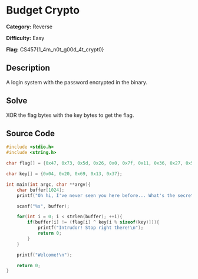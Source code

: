# Budget Crypto

**Category:** Reverse

**Difficulty:** Easy

**Flag:** CS457{1_4m_n0t_g00d_4t_crypt0}

## Description

A login system with the password encrypted in the binary.

## Solve

XOR the flag bytes with the key bytes to get the flag.

## Source Code

```c
#include <stdio.h>
#include <string.h>

char flag[] = {0x47, 0x73, 0x5d, 0x26, 0x0, 0x7f, 0x11, 0x36, 0x27, 0x5a, 0x5b, 0x4e, 0x59, 0x67, 0x68, 0x63, 0x10, 0x59, 0x77, 0x68, 0x30, 0x54, 0x36, 0x70, 0x45, 0x7d, 0x50, 0x1d, 0x23, 0x4a};

char key[] = {0x04, 0x20, 0x69, 0x13, 0x37};

int main(int argc, char **argv){
    char buffer[1024];
    printf("Oh hi, I've never seen you here before... What's the secret passcode?\n> ");

    scanf("%s", buffer);

    for(int i = 0; i < strlen(buffer); ++i){
        if(buffer[i] != (flag[i] ^ key[i % sizeof(key)])){
            printf("Intrudor! Stop right there!\n");
            return 0;
        }
    }

    printf("Welcome!\n");

    return 0;
}
```